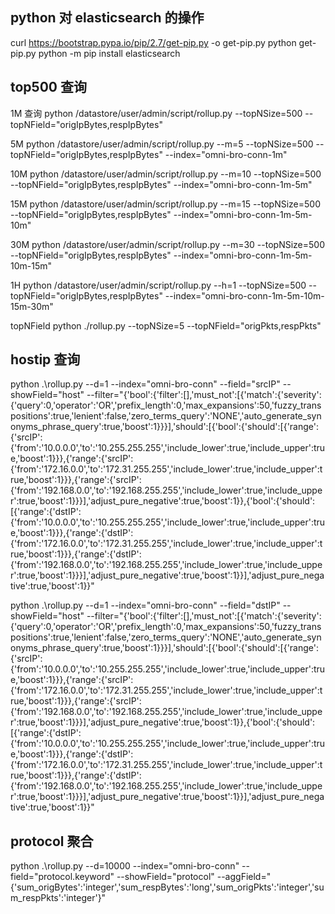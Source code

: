 ## python 对 elasticsearch 的操作
curl https://bootstrap.pypa.io/pip/2.7/get-pip.py -o get-pip.py
python get-pip.py
python -m pip install elasticsearch


## top500 查询
1M 查询
python /datastore/user/admin/script/rollup.py --topNSize=500 --topNField="origIpBytes,respIpBytes"

5M 
python /datastore/user/admin/script/rollup.py --m=5 --topNSize=500 --topNField="origIpBytes,respIpBytes" --index="omni-bro-conn-1m"

10M
python /datastore/user/admin/script/rollup.py --m=10 --topNSize=500 --topNField="origIpBytes,respIpBytes" --index="omni-bro-conn-1m-5m"

15M
python /datastore/user/admin/script/rollup.py --m=15 --topNSize=500 --topNField="origIpBytes,respIpBytes" --index="omni-bro-conn-1m-5m-10m"

30M
python /datastore/user/admin/script/rollup.py --m=30 --topNSize=500 --topNField="origIpBytes,respIpBytes" --index="omni-bro-conn-1m-5m-10m-15m"

1H
python /datastore/user/admin/script/rollup.py --h=1 --topNSize=500 --topNField="origIpBytes,respIpBytes" --index="omni-bro-conn-1m-5m-10m-15m-30m"

topNField
python ./rollup.py --topNSize=5 --topNField="origPkts,respPkts"

## hostip 查询
python .\rollup.py --d=1 --index="omni-bro-conn" --field="srcIP" --showField="host"  --filter="{'bool':{'filter':[],'must_not':[{'match':{'severity':{'query':0,'operator':'OR','prefix_length':0,'max_expansions':50,'fuzzy_transpositions':true,'lenient':false,'zero_terms_query':'NONE','auto_generate_synonyms_phrase_query':true,'boost':1}}}],'should':[{'bool':{'should':[{'range':{'srcIP':{'from':'10.0.0.0','to':'10.255.255.255','include_lower':true,'include_upper':true,'boost':1}}},{'range':{'srcIP':{'from':'172.16.0.0','to':'172.31.255.255','include_lower':true,'include_upper':true,'boost':1}}},{'range':{'srcIP':{'from':'192.168.0.0','to':'192.168.255.255','include_lower':true,'include_upper':true,'boost':1}}}],'adjust_pure_negative':true,'boost':1}},{'bool':{'should':[{'range':{'dstIP':{'from':'10.0.0.0','to':'10.255.255.255','include_lower':true,'include_upper':true,'boost':1}}},{'range':{'dstIP':{'from':'172.16.0.0','to':'172.31.255.255','include_lower':true,'include_upper':true,'boost':1}}},{'range':{'dstIP':{'from':'192.168.0.0','to':'192.168.255.255','include_lower':true,'include_upper':true,'boost':1}}}],'adjust_pure_negative':true,'boost':1}}],'adjust_pure_negative':true,'boost':1}}"

python .\rollup.py --d=1 --index="omni-bro-conn" --field="dstIP" --showField="host"  --filter="{'bool':{'filter':[],'must_not':[{'match':{'severity':{'query':0,'operator':'OR','prefix_length':0,'max_expansions':50,'fuzzy_transpositions':true,'lenient':false,'zero_terms_query':'NONE','auto_generate_synonyms_phrase_query':true,'boost':1}}}],'should':[{'bool':{'should':[{'range':{'srcIP':{'from':'10.0.0.0','to':'10.255.255.255','include_lower':true,'include_upper':true,'boost':1}}},{'range':{'srcIP':{'from':'172.16.0.0','to':'172.31.255.255','include_lower':true,'include_upper':true,'boost':1}}},{'range':{'srcIP':{'from':'192.168.0.0','to':'192.168.255.255','include_lower':true,'include_upper':true,'boost':1}}}],'adjust_pure_negative':true,'boost':1}},{'bool':{'should':[{'range':{'dstIP':{'from':'10.0.0.0','to':'10.255.255.255','include_lower':true,'include_upper':true,'boost':1}}},{'range':{'dstIP':{'from':'172.16.0.0','to':'172.31.255.255','include_lower':true,'include_upper':true,'boost':1}}},{'range':{'dstIP':{'from':'192.168.0.0','to':'192.168.255.255','include_lower':true,'include_upper':true,'boost':1}}}],'adjust_pure_negative':true,'boost':1}}],'adjust_pure_negative':true,'boost':1}}"

## protocol 聚合
python .\rollup.py --d=10000 --index="omni-bro-conn" --field="protocol.keyword" --showField="protocol"   --aggField="{'sum_origBytes':'integer','sum_respBytes':'long','sum_origPkts':'integer','sum_respPkts':'integer'}"